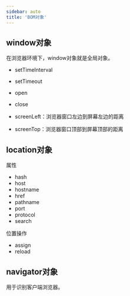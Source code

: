 ```yaml
---
sidebar: auto
title: 'BOM对象'
---
```


## window对象

在浏览器环境下，window对象就是全局对象。

- setTimeInterval
- setTimeout
- open
- close

- screenLeft：浏览器窗口左边到屏幕左边的距离
- screenTop：浏览器窗口顶部到屏幕顶部的距离



## location对象

属性

- hash
- host
- hostname
- href
- pathname
- port
- protocol
- search

位置操作

- assign
- reload



## navigator对象

用于识别客户端浏览器。

